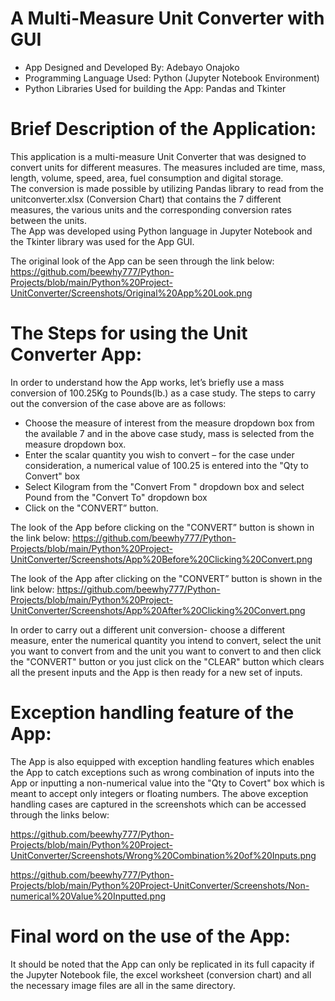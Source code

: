 # A Multi-Measure Unit Converter with GUI
- App Designed and Developed By: Adebayo Onajoko
- Programming Language Used: Python (Jupyter Notebook Environment)
- Python Libraries Used for building the App: Pandas and Tkinter


Brief Description of the Application:
=====================================
This application is a multi-measure Unit Converter that was designed to convert units for different measures. 
The measures included are time, mass, length, volume, speed, area, fuel consumption and digital storage.          
The conversion is made possible by utilizing Pandas library to read from the unitconverter.xlsx (Conversion Chart) that 
contains the 7 different measures, the various units and the corresponding conversion rates between the units.              
The App was developed using Python language in Jupyter Notebook and the Tkinter library was used for the App GUI.

The original look of the App can be seen through the link below:
https://github.com/beewhy777/Python-Projects/blob/main/Python%20Project-UnitConverter/Screenshots/Original%20App%20Look.png

The Steps for using the Unit Converter App:
===========================================
In order to understand how the App works, let’s briefly use a mass conversion of 100.25Kg to Pounds(lb.) as a case study.                                                                                                                                    The steps to carry out the conversion of the case above are as follows:
- Choose the measure of interest from the measure dropdown box from the available 7 and in the above case study, mass is
selected from the measure dropdown box.
- Enter the scalar quantity you wish to convert – for the case under consideration, a numerical value of 100.25 is entered
into the "Qty to Convert" box 
- Select Kilogram from the "Convert From " dropdown box and select Pound from the "Convert To" dropdown box
- Click on the "CONVERT” button.

The look of the App before clicking on the "CONVERT” button is shown in the link below:
https://github.com/beewhy777/Python-Projects/blob/main/Python%20Project-UnitConverter/Screenshots/App%20Before%20Clicking%20Convert.png

The look of the App after clicking on the "CONVERT” button is shown in the link below:
https://github.com/beewhy777/Python-Projects/blob/main/Python%20Project-UnitConverter/Screenshots/App%20After%20Clicking%20Convert.png 

In order to carry out a different unit conversion- choose a different measure, enter the numerical quantity you intend 
to convert, select the unit you want to convert from and the unit you want to convert to and then click the "CONVERT" button
or you just click on the "CLEAR" button which clears all the present inputs and the App is then ready for a new set of inputs.

Exception handling feature of the App:
======================================
The App is also equipped with exception handling features which enables the App to catch exceptions such as wrong combination 
of inputs into the App or inputting a non-numerical value into the "Qty to Covert" box which is meant to accept only integers or floating numbers. The above exception handling cases are captured in the screenshots which can be accessed through the links below:

https://github.com/beewhy777/Python-Projects/blob/main/Python%20Project-UnitConverter/Screenshots/Wrong%20Combination%20of%20Inputs.png

https://github.com/beewhy777/Python-Projects/blob/main/Python%20Project-UnitConverter/Screenshots/Non-numerical%20Value%20Inputted.png
       
Final word on the use of the App:
=================================
It should be noted that the App can only be replicated in its full capacity if the Jupyter Notebook file, the excel 
worksheet (conversion chart) and all the necessary image files are all in the same directory.





